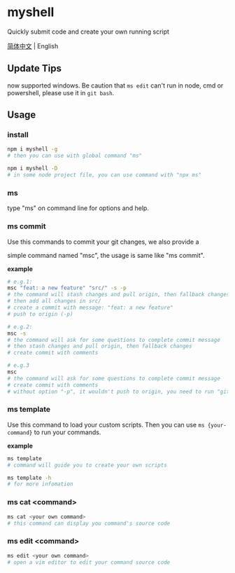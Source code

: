 # myshell

Quickly submit code and create your own running script

[简体中文](./README.zh.md) | English

## Update Tips

now supported windows. Be caution that `ms edit` can't run in node, cmd or powershell, please use it in `git bash`.

## Usage

### install

```sh
npm i myshell -g
# then you can use with global command "ms"
```

```sh
npm i myshell -D 
# in some node project file, you can use command with "npx ms"
```

### ms

type "ms" on command line for options and help.

### ms commit

Use this commands to commit your git changes, we also provide a

simple command named "msc", the usage is same like "ms commit".

**example**

```sh
# e.g.1:
msc "feat: a new feature" "src/" -s -p
# the command will stash changes and pull origin, then fallback changes (-s)
# then add all changes in src/
# create a commit with message: "feat: a new feature"
# push to origin (-p)

# e.g.2:
msc -s
# the command will ask for some questions to complete commit message
# then stash changes and pull origin, then fallback changes
# create commit with comments

# e.g.3
msc
# the command will ask for some questions to complete commit message
# create commit with comments
# without option "-p", it wouldn't push to origin, you need to run "git push" by yourself
```

### ms template

Use this command to load your custom scripts. Then you can use `ms {your-command}` to run your commands.

**example**

```sh
ms template
# command will guide you to create your own scripts

ms template -h
# for more infomation
```

### ms cat \<command\>

```sh
ms cat <your own command>
# this command can display you command's source code
```

### ms edit \<command\>

```sh
ms edit <your own command>
# open a vim editor to edit your command source code
```
